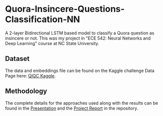 # Quora-Insincere-Questions-Classification-NN
A 2-layer Bidirectional LSTM based model to classify a Quora question as insincere or not. This was my project in "ECE 542: Neural Networks and Deep Learning" course at NC State University.

## Dataset

The data and embeddings file can be found on the Kaggle challenge Data Page here: [QIQC Kaggle](https://www.kaggle.com/c/quora-insincere-questions-classification/data/).

## Methodology
The complete details for the approaches used along with the results can be found in the [Presentation](ECE542_Final_Project_Presentation.pdf) and the [Project Report](ECE542_Final_Project_Report.pdf) in the repository.
